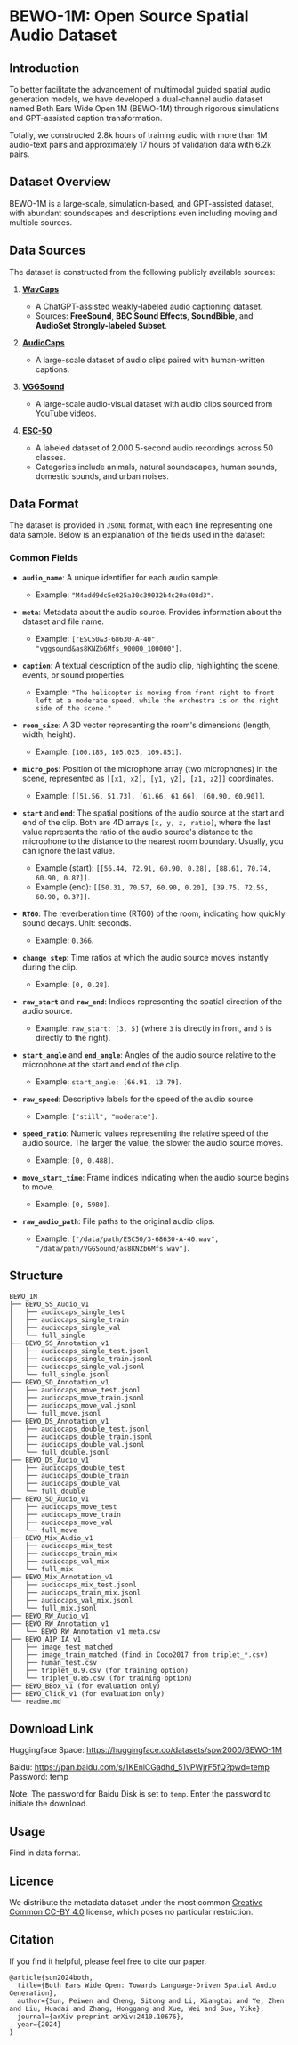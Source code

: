 # BEWO-1M: Open Source Spatial Audio Dataset

## Introduction

To better facilitate the advancement of multimodal guided spatial audio generation models, we have developed a dual-channel audio dataset named Both Ears Wide Open 1M (BEWO-1M) through rigorous simulations and GPT-assisted caption transformation.

Totally, we constructed 2.8k hours of training audio with more than 1M audio-text pairs and approximately 17 hours of validation data with 6.2k pairs.

## Dataset Overview

BEWO-1M is a large-scale, simulation-based, and GPT-assisted dataset, with abundant soundscapes and descriptions even including moving and multiple sources.

## Data Sources

The dataset is constructed from the following publicly available sources:

1. **[WavCaps](https://huggingface.co/datasets/cvssp/WavCaps)**  
   - A ChatGPT-assisted weakly-labeled audio captioning dataset.  
   - Sources: **FreeSound**, **BBC Sound Effects**, **SoundBible**, and **AudioSet Strongly-labeled Subset**.  

2. **[AudioCaps](https://audiocaps.github.io/)**  
   - A large-scale dataset of audio clips paired with human-written captions.  

3. **[VGGSound](https://github.com/hche11/VGGSound)**  
   - A large-scale audio-visual dataset with audio clips sourced from YouTube videos.  

4. **[ESC-50](https://github.com/karolpiczak/ESC-50)**  
   - A labeled dataset of 2,000 5-second audio recordings across 50 classes.  
   - Categories include animals, natural soundscapes, human sounds, domestic sounds, and urban noises.

## Data Format

The dataset is provided in `JSONL` format, with each line representing one data sample. Below is an explanation of the fields used in the dataset:

### Common Fields

- **`audio_name`**: A unique identifier for each audio sample.  
  - Example: `"M4add9dc5e025a30c39032b4c20a408d3"`.

- **`meta`**: Metadata about the audio source. Provides information about the dataset and file name.  
  - Example: `["ESC50&3-68630-A-40", "vggsound&as8KNZb6Mfs_90000_100000"]`.

- **`caption`**: A textual description of the audio clip, highlighting the scene, events, or sound properties.  
  - Example: `"The helicopter is moving from front right to front left at a moderate speed, while the orchestra is on the right side of the scene."`

- **`room_size`**: A 3D vector representing the room's dimensions (length, width, height).  
  - Example: `[100.185, 105.025, 109.851]`.

- **`micro_pos`**: Position of the microphone array (two microphones) in the scene, represented as `[[x1, x2], [y1, y2], [z1, z2]]` coordinates.
  - Example: `[[51.56, 51.73], [61.66, 61.66], [60.90, 60.90]]`.

- **`start`** and **`end`**: The spatial positions of the audio source at the start and end of the clip. Both are 4D arrays `[x, y, z, ratio]`, where the last value represents the ratio of the audio source's distance to the microphone to the distance to the nearest room boundary. Usually, you can ignore the last value.
  - Example (start): `[[56.44, 72.91, 60.90, 0.28], [88.61, 70.74, 60.90, 0.87]]`.  
  - Example (end): `[[50.31, 70.57, 60.90, 0.20], [39.75, 72.55, 60.90, 0.37]]`.

- **`RT60`**: The reverberation time (RT60) of the room, indicating how quickly sound decays. Unit: seconds.
  - Example: `0.366`.

- **`change_step`**: Time ratios at which the audio source moves instantly during the clip.  
  - Example: `[0, 0.28]`.

- **`raw_start`** and **`raw_end`**: Indices representing the spatial direction of the audio source.  
  - Example: `raw_start: [3, 5]` (where `3` is directly in front, and `5` is directly to the right).

- **`start_angle`** and **`end_angle`**: Angles of the audio source relative to the microphone at the start and end of the clip.  
  - Example: `start_angle: [66.91, 13.79]`.  

- **`raw_speed`**: Descriptive labels for the speed of the audio source.  
  - Example: `["still", "moderate"]`.

- **`speed_ratio`**: Numeric values representing the relative speed of the audio source. The larger the value, the slower the audio source moves.
  - Example: `[0, 0.488]`.

- **`move_start_time`**: Frame indices indicating when the audio source begins to move.  
  - Example: `[0, 5980]`.

- **`raw_audio_path`**: File paths to the original audio clips.
  - Example: `["/data/path/ESC50/3-68630-A-40.wav", "/data/path/VGGSound/as8KNZb6Mfs.wav"]`.

## Structure
```
BEWO_1M
├── BEWO_SS_Audio_v1
│   ├── audiocaps_single_test
│   ├── audiocaps_single_train
│   ├── audiocaps_single_val
│   └── full_single
├── BEWO_SS_Annotation_v1
│   ├── audiocaps_single_test.jsonl
│   ├── audiocaps_single_train.jsonl
│   ├── audiocaps_single_val.jsonl
│   └── full_single.jsonl
├── BEWO_SD_Annotation_v1
│   ├── audiocaps_move_test.jsonl
│   ├── audiocaps_move_train.jsonl
│   ├── audiocaps_move_val.jsonl
│   └── full_move.jsonl
├── BEWO_DS_Annotation_v1
│   ├── audiocaps_double_test.jsonl
│   ├── audiocaps_double_train.jsonl
│   ├── audiocaps_double_val.jsonl
│   └── full_double.jsonl
├── BEWO_DS_Audio_v1
│   ├── audiocaps_double_test
│   ├── audiocaps_double_train
│   ├── audiocaps_double_val
│   └── full_double
├── BEWO_SD_Audio_v1
│   ├── audiocaps_move_test
│   ├── audiocaps_move_train
│   ├── audiocaps_move_val
│   └── full_move
├── BEWO_Mix_Audio_v1
│   ├── audiocaps_mix_test
│   ├── audiocaps_train_mix
│   ├── audiocaps_val_mix
│   └── full_mix
├── BEWO_Mix_Annotation_v1
│   ├── audiocaps_mix_test.jsonl
│   ├── audiocaps_train_mix.jsonl
│   ├── audiocaps_val_mix.jsonl
│   └── full_mix.jsonl
├── BEWO_RW_Audio_v1
├── BEWO_RW_Annotation_v1
│   └── BEWO_RW_Annotation_v1_meta.csv
├── BEWO_AIP_IA_v1
│   ├── image_test_matched
│   ├── image_train_matched (find in Coco2017 from triplet_*.csv)
│   ├── human_test.csv
│   ├── triplet_0.9.csv (for training option)
│   └── triplet_0.85.csv (for training option)
├── BEWO_BBox_v1 (for evaluation only)
├── BEWO_Click_v1 (for evaluation only)
└── readme.md
```

## Download Link

<!-- 🚀**README**: Please refer to [Github](https://github.com/PeiwenSun2000/Both-Ears-Wide-Open) for usage.

🟠**SS-set (Audio)**: Available at [Zenodo](https://zenodo.org/records/12970978/files/RefAVSBench.tar.gz?download=1) (161GB) or [Baidu Disk](https://pan.baidu.com/s/1eVndQwL5PkjQj9CHEn7s7g?pwd=eccv) (161GB)

🟠**SS-set (Annotation)**: Available at [Zenodo](https://zenodo.org/records/12970978/files/RefAVSBench.tar.gz?download=1) or [Baidu Disk](https://pan.baidu.com/s/1UJjtn3KKcpKAMdE6vOPFvQ?pwd=eccv)

🟢**SD-set (Audio)**: Available at [Zenodo](https://zenodo.org/records/12970978/files/RefAVSBench.tar.gz?download=1) (92GB) or [Baidu Disk](https://pan.baidu.com/s/1eVndQwL5PkjQj9CHEn7s7g?pwd=eccv) (92GB)

🟢**SD-set (Annotation)**: Available at [Zenodo](https://zenodo.org/records/12970978/files/RefAVSBench.tar.gz?download=1) or [Baidu Disk](https://pan.baidu.com/s/1UJjtn3KKcpKAMdE6vOPFvQ?pwd=eccv)

🔵**DS-set (Audio)**: Available at [Zenodo](https://zenodo.org/records/12970978/files/RefAVSBench.tar.gz?download=1) (113GB) or [Baidu Disk](https://pan.baidu.com/s/1eVndQwL5PkjQj9CHEn7s7g?pwd=eccv) (113GB)

🔵**DS-set (Annotation)**: Available at [Zenodo](https://zenodo.org/records/12970978/files/RefAVSBench.tar.gz?download=1) or [Baidu Disk](https://pan.baidu.com/s/1UJjtn3KKcpKAMdE6vOPFvQ?pwd=eccv)

🔴**Mix-set (Audio)**: Available at [Zenodo](https://zenodo.org/records/12970978/files/RefAVSBench.tar.gz?download=1) (150GB) or [Baidu Disk](https://pan.baidu.com/s/1eVndQwL5PkjQj9CHEn7s7g?pwd=eccv) (150GB)

🔴**Mix-set (Annotation)**: Available at [Zenodo](https://zenodo.org/records/12970978/files/RefAVSBench.tar.gz?download=1) or [Baidu Disk](https://pan.baidu.com/s/1UJjtn3KKcpKAMdE6vOPFvQ?pwd=eccv)

🟡**RW-set (Audio for Evaluation Only)**: Available at [Zenodo](https://zenodo.org/records/12970978/files/RefAVSBench.tar.gz?download=1) (16.1GB) or [Baidu Disk](https://pan.baidu.com/s/1eVndQwL5PkjQj9CHEn7s7g?pwd=eccv) (16.1GB)

🟡**RW-set (Annotation for Evaluation Only)**: Available at [Zenodo](https://zenodo.org/records/12970978/files/RefAVSBench.tar.gz?download=1) or [Baidu Disk](https://pan.baidu.com/s/1UJjtn3KKcpKAMdE6vOPFvQ?pwd=eccv)

🟤**Audio-Image Pairs (Audio and Image)**: Available at [Zenodo](https://zenodo.org/records/12970978/files/RefAVSBench.tar.gz?download=1) (16.1GB) or [Baidu Disk](https://pan.baidu.com/s/1eVndQwL5PkjQj9CHEn7s7g?pwd=eccv) (16.1GB)

🟤**Audio-Image Pairs (Annotation)**: Available at [Zenodo](https://zenodo.org/records/12970978/files/RefAVSBench.tar.gz?download=1) or [Baidu Disk](https://pan.baidu.com/s/1UJjtn3KKcpKAMdE6vOPFvQ?pwd=eccv)

🟣**Bounding Box (for Evaluation Only)**: Available at [Zenodo](https://zenodo.org/records/12970978/files/RefAVSBench.tar.gz?download=1) or [Baidu Disk](https://pan.baidu.com/s/1UJjtn3KKcpKAMdE6vOPFvQ?pwd=eccv)

🟣**Click (for Evaluation Only)**: Available at [Zenodo](https://zenodo.org/records/12970978/files/RefAVSBench.tar.gz?download=1) or [Baidu Disk](https://pan.baidu.com/s/1UJjtn3KKcpKAMdE6vOPFvQ?pwd=eccv) -->


Huggingface Space: https://huggingface.co/datasets/spw2000/BEWO-1M

Baidu: https://pan.baidu.com/s/1KEnlCGadhd_51vPWjrF5fQ?pwd=temp
Password: temp

Note: The password for Baidu Disk is set to `temp`. Enter the password to initiate the download.

## Usage

Find in data format.

## Licence

We distribute the metadata dataset under the most common [Creative Common CC-BY 4.0](https://creativecommons.org/licenses/by/4.0/) license, which poses no particular restriction.

## Citation
If you find it helpful, please feel free to cite our paper.
```
@article{sun2024both,
  title={Both Ears Wide Open: Towards Language-Driven Spatial Audio Generation},
  author={Sun, Peiwen and Cheng, Sitong and Li, Xiangtai and Ye, Zhen and Liu, Huadai and Zhang, Honggang and Xue, Wei and Guo, Yike},
  journal={arXiv preprint arXiv:2410.10676},
  year={2024}
}
```

